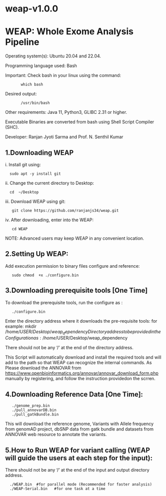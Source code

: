 # weap-v1.0.0
# WEAP: Whole Exome Analysis Pipeline


Operating system(s): Ubuntu 20.04 and 22.04.


Programming language used: Bash 

Important: Check bash in your linux using the command:     

           which bash
           
Desired output:

           /usr/bin/bash

Other requirements: Java 11, Python3, GLIBC 2.31 or higher.

Executable Binaries are converted from bash using Shell Script Compiler (SHC). 

Developer: Ranjan Jyoti Sarma and Prof. N. Senthil Kumar

## 1.Downloading WEAP

i.	Install git using:


      sudo apt -y install git


ii.	Change the current directory to Desktop:


      cd  ~/Desktop


iii.	Download WEAP using git:


       git clone https://github.com/ranjanjs34/weap.git


iv.	After downloading, enter into the WEAP:


       cd WEAP
       
       
NOTE: Advanced users may keep WEAP in any convenient location. 


## 2.Setting Up WEAP:


Add execution permission to binary files configure and reference:


       sudo chmod  +x ./configure.bin



## 3.Downloading prerequisite tools [One Time]


To download the prerequisite tools, run the configure as :


       ./configure.bin


Enter the directory address where it downloads the pre-requisite tools:
for example: mkdir /home/$USER/Desktop/weap_dependency
Directory address to be provided in the Configuration as: /home/$USER/Desktop/weap_dependency


There should not be any ‘/’ at the end of the directory address. 



This Script will automatically download and install the required tools and will add to the path so that WEAP can recognize the internal commands. As Please download the ANNOVAR from https://www.openbioinformatics.org/annovar/annovar_download_form.php manually by registering, and follow the instruction providedon the scrren.



## 4.Downloading Reference Data [One Time]:


       ./genome_prep.bin
       ./pull_annovarDB.bin
       ./pull_gatkBundle.bin
This will download the reference genome, Variants with Allele frequency from genomAD project, dbSNP data from gatk bundle and datasets from ANNOVAR web resource to annotate the variants. 





## 5.How to Run WEAP for variant calling (WEAP will guide the users at each step for the input):

There should not be any ‘/’ at the end of the input and output directory address.

    
      ./WEAP.bin  #for parallel mode (Recommended for faster analysis)
      ./WEAP-Serial.bin   #for one task at a time
